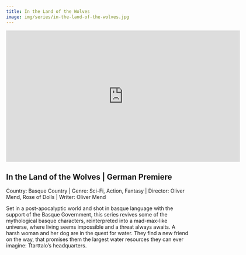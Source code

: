 ```yaml
---
title: In the Land of the Wolves
image: img/series/in-the-land-of-the-wolves.jpg
---
```

<iframe src="https://player.vimeo.com/video/255399199?title=0&byline=0&portrait=0" width="640" height="360" frameborder="0" allow="autoplay; fullscreen" allowfullscreen></iframe>

## In the Land of the Wolves | German Premiere
Country: Basque Country | Genre: Sci-Fi, Action, Fantasy | Director: Oliver Mend, Rose of Dolls | Writer: Oliver Mend

Set in a post-apocalyptic world and shot in basque language with the support of the Basque Government, this series revives some of the mythological basque characters, reinterpreted into a mad-max-like universe, where living seems impossible and a threat always awaits. A harsh woman and her dog are in the quest for water. They find a new friend on the way, that promises them the largest water resources they can ever imagine: Ttarttalo’s headquarters.
